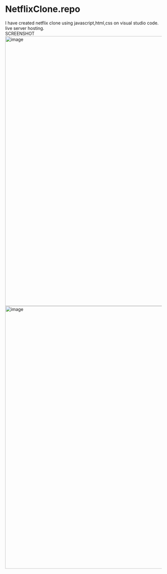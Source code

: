 # NetflixClone.repo
I have created netflix clone using javascript,html,css on visual studio code. live server hosting.<br>
SCREENSHOT
<img width="1920" height="868" alt="image" src="https://github.com/user-attachments/assets/ff0393e5-ca3c-4247-9251-8a1fea7fbf9a" />
<img width="1920" height="845" alt="image" src="https://github.com/user-attachments/assets/930f4f99-99ce-49b1-9c6d-68b36b91672b" />
